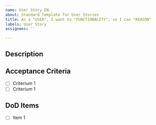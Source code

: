 ```yaml
---
name: User Story EN
about: Standard Template for User Stories
title: As a "USER", I want to "FUNCTIONALITY", so I can "REASON"
labels: User Story
assignees: ''

---
```


## Description

## Acceptance Criteria

- [ ] Criterium 1
- [ ] Criterium 1

## DoD Items

- [ ] Item 1
